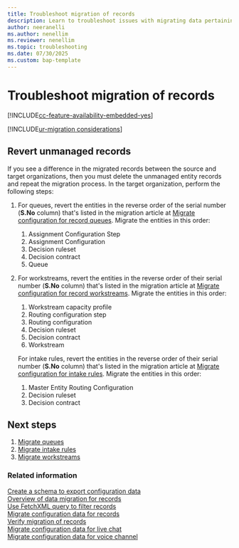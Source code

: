 ```yaml
---
title: Troubleshoot migration of records
description: Learn to troubleshoot issues with migrating data pertaining to records enabled for unified routing from source to target environments in Omnichannel for Customer Service.
author: neeranelli
ms.author: nenellim
ms.reviewer: nenellim
ms.topic: troubleshooting
ms.date: 07/30/2025
ms.custom: bap-template
---
```


# Troubleshoot migration of records

[!INCLUDE[cc-feature-availability-embedded-yes](../../includes/cc-feature-availability-embedded-yes.md)]

[!INCLUDE[ur-migration considerations](../../includes/cc-ur-migration-considerations.md)]

## Revert unmanaged records 

If you see a difference in the migrated records between the source and target organizations, then you must delete the unmanaged entity records and repeat the migration process. 
In the target organization, perform the following steps:

1. For queues, revert the entities in the reverse order of the serial number (**S.No** column) that's listed in the migration article at [Migrate configuration for record queues](migrate-record-routing-config-using-solutions.md#migrate-configuration-for-record-queues). Migrate the entities in this order:

    1. Assignment Configuration Step
    2. Assignment Configuration
    3. Decision ruleset
    4. Decision contract
    5. Queue

2. For workstreams, revert the entities in the reverse order of their serial number (**S.No** column) that's listed in the migration article at [Migrate configuration for record workstreams](migrate-record-routing-config-using-solutions.md#migrate-configuration-for-intake-rules-and-record-workstreams). Migrate the entities in this order:
    1. Workstream capacity profile
    1. Routing configuration step
    1. Routing configuration
    1. Decision ruleset
    1. Decision contract
    1. Workstream 
    
      For intake rules, revert the entities in the reverse order of their serial number (**S.No** column) that's listed in the migration article at [Migrate configuration for intake rules](migrate-record-routing-config-using-solutions.md#migrate-configuration-for-intake-rules-and-record-workstreams). Migrate the entities in this order:
      1. Master Entity Routing Configuration
      1. Decision ruleset
      1. Decision contract

## Next steps

1. [Migrate queues](migrate-record-routing-config-using-solutions.md#migrate-configuration-for-record-queues)  
2. [Migrate intake rules](migrate-record-routing-config-using-solutions.md#migrate-configuration-for-intake-rules-and-record-workstreams)  
3. [Migrate workstreams](migrate-record-routing-config-using-solutions.md#migrate-configuration-for-intake-rules-and-record-workstreams)  

### Related information

[Create a schema to export configuration data](/power-platform/admin/create-schema-export-configuration-data)  
[Overview of data migration for records](migrate-config-data-for-records-overview.md)  
[Use FetchXML query to filter records](use-fetchxml-filter-records.md)  
[Migrate configuration data for records](migrate-record-routing-config-using-solutions.md)  
[Verify migration of records](migrate-config-data-verify.md)  
[Migrate configuration data for live chat](migrate-config-data-for-live-chat.md)  
[Migrate configuration data for voice channel](migrate-config-data-for-voice-channel.md)   